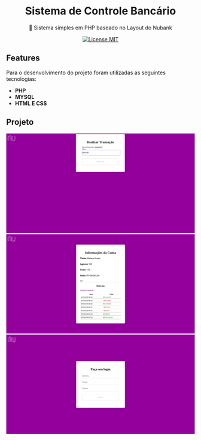 <h1 align="center">Sistema de Controle Bancário</h1>
<p align="center"> 🚀 Sistema simples em PHP baseado no Layout do Nubank
 </p>
<p align="center">
  <a href="https://opensource.org/licenses/MIT">
    <img src="https://img.shields.io/badge/License-MIT-blue.svg" alt="License MIT">
  </a>
</p>

## Features
Para o desenvolvimento do projeto foram utilizadas as seguintes tecnologias:

- **PHP**
- **MYSQL**
- **HTML E CSS**


## Projeto

![1](assets/images/1.jpg)
![2](assets/images/2.jpg)
![3](assets/images/3.jpg)